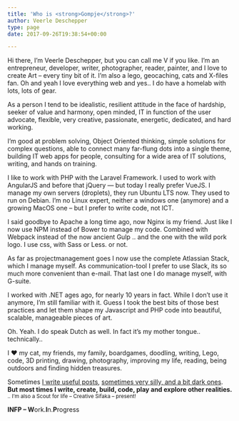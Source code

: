 ```yaml
---
title: 'Who is <strong>Gompje</strong>?'
author: Veerle Deschepper
type: page
date: 2017-09-26T19:38:54+00:00

---
```

Hi there, I’m Veerle Deschepper, but you can call me V if you like. I’m an entrepreneur, developer, writer, photographer, reader, painter, and I love to create Art – every tiny bit of it. I’m also a lego, geocaching, cats and X-files fan. Oh and yeah I love everything web and yes.. I do have a homelab with lots, lots of gear.

As a person I tend to be idealistic, resilient attitude in the face of hardship, seeker of value and harmony, open minded, IT in function of the user advocate, flexible, very creative, passionate, energetic, dedicated, and hard working.

I’m good at problem solving, Object Oriented thinking, simple solutions for complex questions, able to connect many far-flung dots into a single theme, building IT web apps for people, consulting for a wide area of IT solutions, writing, and hands on training.

I like to work with PHP with the Laravel Framework. I used to work with AngularJS and before that jQuery — but today I really prefer VueJS. I manage my own servers (droplets), they run Ubuntu LTS now. They used to run on Debian. I’m no Linux expert, neither a windows one (anymore) and a growing MacOS one – but I prefer to write code, not ICT.

I said goodbye to Apache a long time ago, now Nginx is my friend. Just like I now use NPM instead of Bower to manage my code. Combined with Webpack instead of the now ancient Gulp .. and the one with the wild pork logo. I use css, with Sass or Less. or not.

As far as projectmanagement goes I now use the complete Atlassian Stack, which I manage myself. As communication-tool I prefer to use Slack, its so much more convenient than e-mail. That last one I do manage myself, with G-suite.

I worked with .NET ages ago, for nearly 10 years in fact. While I don’t use it anymore, I’m still familiar with it. Guess I took the best bits of those best practices and let them shape my Javascript and PHP code into beautiful, scalable, manageable pieces of art.

Oh. Yeah. I do speak Dutch as well. In fact it’s my mother tongue.. technically..

I ❤ my cat, my friends, my family, boardgames, doodling, writing, Lego, code, 3D printing, drawing, photography, improving my life, reading, being outdoors and finding hidden treasures.

Sometimes [I write useful posts][1], [sometimes very silly, and a bit dark ones][2].  
**But most times I write, create, build, code, play and explore other realities.**  
<small>.. I&#8217;m also a Scout for life &#8211; Creative Sifaka &#8211; present!</small>

**INFP &#8211; W**ork.**I**n.**P**rogress

 [1]: /category/blog
 [2]: /category/nantucket/